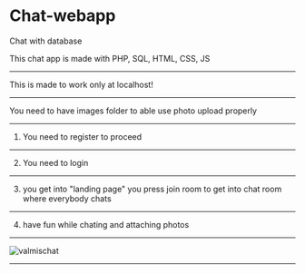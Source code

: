 # Chat-webapp
Chat with database

This chat app is made with PHP, SQL, HTML, CSS, JS

***

This is made to work only at localhost!
***
You need to have images folder to able use photo upload properly

***

1. You need to register to proceed

***

2. You need to login

***

3. you get into "landing page" you press join room to get into chat room where everybody chats

***

4. have fun while chating and attaching photos

***

![valmischat](https://user-images.githubusercontent.com/88773094/198421114-fb84d204-ca29-4bb6-805b-d79d351bdbdc.png)

***


